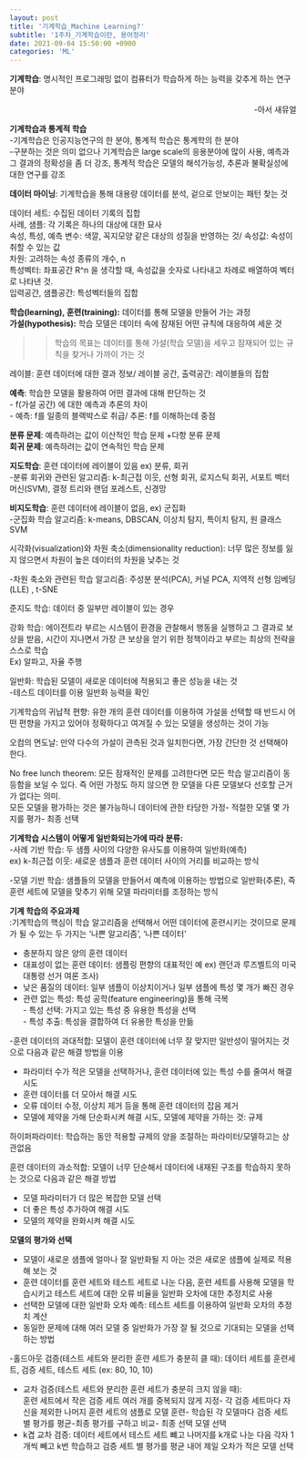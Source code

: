 ```yaml
---
layout: post
title: '기계학습_Machine Learning?'
subtitle: '1주차_기계학습이란, 용어정리'
date: 2021-09-04 15:50:00 +0900
categories: 'ML'
---
```


**기계학습**: 명시적인 프로그래밍 없이 컴퓨터가 학습하게 하는 능력을 갖추게 하는 연구분야  
<div style="text-align: right"> -아서 새뮤얼  </div>

**기계학습과 통계적 학습**  
 -기계학습은 인공지능연구의 한 분야, 통계적 학습은 통계학의 한 분야  
 -구분하는 것은 의미 없으나 기계학습은 large scale의 응용분야에 많이 사용, 예측과 그 결과의 정확성을 좀 더 강조, 통계적 학습은 모델의 해석가능성, 추론과 불확실성에 대한 연구를 강조  

**데이터 마이닝**: 기계학습을 통해 대용량 데이터를 분석, 겉으로 안보이는 패턴 찾는 것  

데이터 세트: 수집된 데이터 기록의 집합  
사례, 샘플: 각 기록은 하나의 대상에 대한 묘사  
속성, 특성, 예측 변수: 색깔, 꼭지모양 같은 대상의 성질을 반영하는 것/ 속성값: 속성이 취할 수 있는 값  
차원: 고려하는 속성 종류의 개수, n  
특성벡터: 좌표공간 R^n 을 생각할 때, 속성값을 숫자로 나타내고 차례로 배열하여 벡터로 나타낸 것.  
입력공간, 샘플공간: 특성벡터들의 집합  

**학습(learning), 훈련(training):** 데이터를 통해 모델을 만들어 가는 과정  
**가설(hypothesis):** 학습 모델은 데이터 속에 잠재된 어떤 규칙에 대응하여 세운 것  

>>학습의 목표는 데이터를 통해 가설(학습 모델)을 세우고 잠재되어 있는 규칙을 찾거나 가까이 가는 것  

레이블: 훈련 데이터에 대한 결과 정보/   레이블 공간, 출력공간: 레이블들의 집합  

**예측**: 학습한 모델을 활용하여 어떤 결과에 대해 판단하는 것   
    - f(가설 공간) 에 대한 예측과 추론의 차이  
    - 예측: f를 일종의 블랙박스로 취급/ 추론: f를 이해하는데 중점  
    
**분류 문제**: 예측하려는 값이 이산적인 학습 문제 +다항 분류 문제  
**회귀 문제**: 예측하려는 값이 연속적인 학습 문제  

**지도학습**: 훈련 데이터에 레이블이 있음 ex) 분류, 회귀  
-분류 회귀와 관련된 알고리즘: k-최근접 이웃, 선형 회귀, 로지스틱 회귀, 서포트 벡터 머신(SVM), 결정 트리와 랜덤 포레스트, 신경망  

**비지도학습**: 훈련 데이터에 레이블이 없음, ex) 군집화  
-군집화 학습 알고리즘: k-means, DBSCAN, 이상치 탐지, 특이치 탐지, 원 클래스 SVM   

시각화(visualization)와 차원 축소(dimensionality reduction): 너무 많은 정보를 잃지 않으면서 차원이 높은 데이터의 차원을 낮추는 것  

-차원 축소와 관련된 학습 알고리즘: 주성분 분석(PCA), 커널 PCA, 지역적 선형 임베딩(LLE) , t-SNE   

준지도 학습: 데이터 중 일부만 레이블이 있는 경우  

강화 학습: 에이전트라 부르는 시스템이 환경을 관찰해서 행동을 실행하고 그 결과로 보상을 받음, 시간이 지나면서 가장 큰 보상을 얻기 위한 정책이라고 부르는 최상의 전략을 스스로 학습  
Ex) 알파고, 자율 주행  
	
일반화: 학습된 모델이 새로운 데이터에 적용되고 좋은 성능을 내는 것  
 -테스트 데이터를 이용 일반화 능력을 확인  

기계학습의 귀납적 편향: 유한 개의 훈련 데이터를 이용하여 가설을 선택할 때 반드시 어떤 편향을 가지고 있어야 정확하다고 여겨질 수 있는 모델을 생성하는 것이 가능  

오컴의 면도날: 만약 다수의 가설이 관측된 것과 일치한다면, 가장 간단한 것 선택해야 한다.  

No free lunch theorem: 모든 잠재적인 문제를 고려한다면 모든 학습 알고리즘이 동등함을 보일 수 있다. 즉 어떤 가정도 하지 않으면 한 모델을 다른 모델보다 선호할 근거가 없다는 의미.  
모든 모델을 평가하는 것은 불가능하니 데이터에 관한 타당한 가정- 적절한 모델 몇 가지를 평가- 최종 선택  

**기계학습 시스템이 어떻게 일반화되는가에 따라 분류:**  
-사례 기반 학습: 두 샘플 사이의 다양한 유사도를 이용하여 일반화(예측)  
 ex) k-최근접 이웃: 새로운 샘플과 훈련 데이터 사이의 거리를 비교하는 방식  

-모델 기반 학습: 샘플들의 모델을 만들어서 예측에 이용하는 방법으로 일반화(추론), 즉 훈련 세트에 모델을 맞추기 위해 모델 파라미터를 조정하는 방식  

**기계 학습의 주요과제**  
:기계학습의 핵심이 학습 알고리즘을 선택해서 어떤 데이터에 훈련시키는 것이므로 문제가 될 수 있는 두 가지는 ‘나쁜 알고리즘’, ‘나쁜 데이터’  
- 충분하지 않은 양의 훈련 데이터  
- 대표성이 없는 훈련 데이터: 샘플링 편향의 대표적인 예 ex) 랜던과 루즈벨트의 미국 대통령 선거 여론 조사)  
- 낮은 품질의 데이터: 일부 샘플이 이상치이거나 일부 샘플에 특성 몇 개가 빠진 경우  
- 관련 없는 특성: 특성 공학(feature engineering)을 통해 극복  
	    - 특성 선택: 가지고 있는 특성 중 유용한 특성을 선택  
	    - 특성 추출: 특성을 결합하여 더 유용한 특성을 만듦  

-훈련 데이터의 과대적합: 모델이 훈련 데이터에 너무 잘 맞지만 일반성이 떨어지는 것으로 다음과 같은 해결 방법을 이용  
- 파라미터 수가 적은 모델을 선택하거나, 훈련 데이터에 있는 특성 수를 줄여서 해결 시도  
- 훈련 데이터를 더 모아서 해결 시도  
- 오류 데이터 수정, 이상치 제거 등을 통해 훈련 데이터의 잡음 제거  
- 모델에 제약을 가해 단순화시켜 해결 시도, 모델에 제약을 가하는 것: 규제  

하이퍼파라미터: 학습하는 동안 적용할 규제의 양을 조절하는 파라미터/모델하고는 상관없음  

훈련 데이터의 과소적합: 모델이 너무 단순해서 데이터에 내재된 구조를 학습하지 못하는 것으로 다음과 같은 해결 방법  
- 모델 파라미터가 더 많은 복잡한 모델 선택  
- 더 좋은 특성 추가하여 해결 시도  
- 모델의 제약을 완화시켜 해결 시도  

**모델의 평가와 선택**  
- 모델이 새로운 샘플에 얼마나 잘 일반화될 지 아는 것은 새로운 샘플에 실제로 적용해 보는 것  
- 훈련 데이터를 훈련 세트와 테스트 세트로 나눈 다음, 훈련 세트를 사용해 모델을 학습시키고 테스트 세트에 대한 오류 비율을 일반화 오차에 대한 추정치로 사용  
- 선택한 모델에 대한 일반화 오차 예측: 테스트 세트를 이용하여 일반화 오차의 추정치 계산  
- 동일한 문제에 대해 여러 모델 중 일반화가 가장 잘 될 것으로 기대되는 모델을 선택하는 방법  

-홀드아웃 검증(테스트 세트와 분리한 훈련 세트가 충분히 클 때): 데이터 세트를 훈련세트, 검증 세트, 테스트 세트 (ex: 80, 10, 10)   
- 교차 검증(테스트 세트와 분리한 훈련 세트가 충분히 크지 않을 때):   
훈련 세트에서 작은 검증 세트 여러 개를 중복되지 않게 지정- 각 검증 세트마다 자신을 제외한 나머지 훈련 세트의 샘플로 모델 훈련- 학습된 각 모델마다 검증 세트 별 평가를 평균-최종 평가를 구하고 비교- 최종 선택 모델 선택  
- k겹 교차 검증: 데이터 세트에서 테스트 세트 뺴고 나머지를 k개로 나눈 다음 각자 1개씩 빼고 k번 학습하고 검증 세트 별 평가를 평균 내어 제일 오차가 적은 모델 선택    
